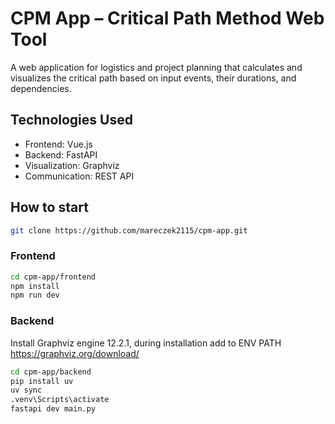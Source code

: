 # CPM App – Critical Path Method Web Tool

A web application for logistics and project planning that calculates and visualizes the critical path based on input events, their durations, and dependencies.

## Technologies Used

- Frontend: Vue.js  
- Backend: FastAPI  
- Visualization: Graphviz  
- Communication: REST API

## How to start

```bash
git clone https://github.com/mareczek2115/cpm-app.git
```

### Frontend

```bash
cd cpm-app/frontend
npm install
npm run dev
```
### Backend
Install Graphviz engine 12.2.1, during installation add to ENV PATH
https://graphviz.org/download/

```bash
cd cpm-app/backend
pip install uv
uv sync
.venv\Scripts\activate
fastapi dev main.py
```
